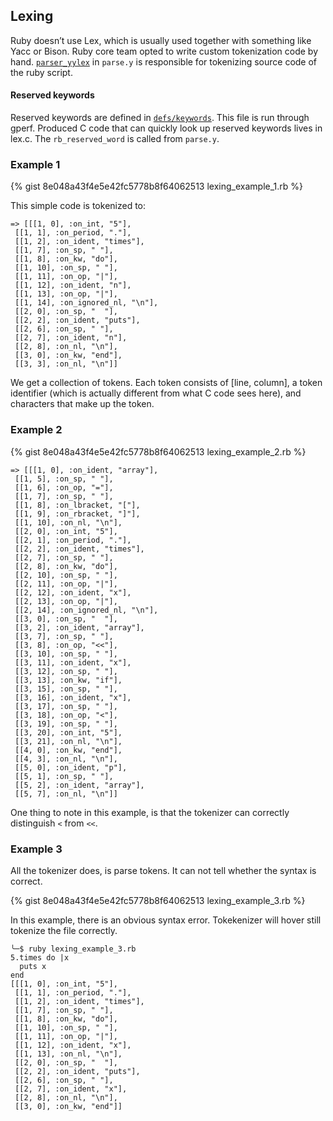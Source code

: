 ## Lexing
Ruby doesn’t use Lex, which is usually used together with something like Yacc or Bison.  Ruby core team opted to write custom tokenization code by hand. [`parser_yylex`](https://github.com/ruby/ruby/blob/v2_5_3/parse.y#L8261) in `parse.y` is responsible for tokenizing source code of the ruby script.

#### Reserved keywords
Reserved keywords are defined in [`defs/keywords`](https://github.com/ruby/ruby/blob/v2_5_3/defs/keywords). This file is run through gperf.  Produced C code that can quickly look up reserved keywords lives in lex.c.  The `rb_reserved_word` is called from `parse.y`.

### Example 1
{% gist 8e048a43f4e5e42fc5778b8f64062513 lexing_example_1.rb %}

This simple code is tokenized to:
```
=> [[[1, 0], :on_int, "5"],
 [[1, 1], :on_period, "."],
 [[1, 2], :on_ident, "times"],
 [[1, 7], :on_sp, " "],
 [[1, 8], :on_kw, "do"],
 [[1, 10], :on_sp, " "],
 [[1, 11], :on_op, "|"],
 [[1, 12], :on_ident, "n"],
 [[1, 13], :on_op, "|"],
 [[1, 14], :on_ignored_nl, "\n"],
 [[2, 0], :on_sp, "  "],
 [[2, 2], :on_ident, "puts"],
 [[2, 6], :on_sp, " "],
 [[2, 7], :on_ident, "n"],
 [[2, 8], :on_nl, "\n"],
 [[3, 0], :on_kw, "end"],
 [[3, 3], :on_nl, "\n"]]
```
We get a collection of tokens.  Each token consists of [line, column], a token identifier (which is actually different from what C code sees here), and characters that make up the token. 

### Example 2

{% gist 8e048a43f4e5e42fc5778b8f64062513 lexing_example_2.rb %}

```
=> [[[1, 0], :on_ident, "array"],
 [[1, 5], :on_sp, " "],
 [[1, 6], :on_op, "="],
 [[1, 7], :on_sp, " "],
 [[1, 8], :on_lbracket, "["],
 [[1, 9], :on_rbracket, "]"],
 [[1, 10], :on_nl, "\n"],
 [[2, 0], :on_int, "5"],
 [[2, 1], :on_period, "."],
 [[2, 2], :on_ident, "times"],
 [[2, 7], :on_sp, " "],
 [[2, 8], :on_kw, "do"],
 [[2, 10], :on_sp, " "],
 [[2, 11], :on_op, "|"],
 [[2, 12], :on_ident, "x"],
 [[2, 13], :on_op, "|"],
 [[2, 14], :on_ignored_nl, "\n"],
 [[3, 0], :on_sp, "  "],
 [[3, 2], :on_ident, "array"],
 [[3, 7], :on_sp, " "],
 [[3, 8], :on_op, "<<"],
 [[3, 10], :on_sp, " "],
 [[3, 11], :on_ident, "x"],
 [[3, 12], :on_sp, " "],
 [[3, 13], :on_kw, "if"],
 [[3, 15], :on_sp, " "],
 [[3, 16], :on_ident, "x"],
 [[3, 17], :on_sp, " "],
 [[3, 18], :on_op, "<"],
 [[3, 19], :on_sp, " "],
 [[3, 20], :on_int, "5"],
 [[3, 21], :on_nl, "\n"],
 [[4, 0], :on_kw, "end"],
 [[4, 3], :on_nl, "\n"],
 [[5, 0], :on_ident, "p"],
 [[5, 1], :on_sp, " "],
 [[5, 2], :on_ident, "array"],
 [[5, 7], :on_nl, "\n"]]
```
One thing to note in this example, is that the tokenizer can correctly distinguish `<` from `<<`. 

### Example 3

All the tokenizer does, is parse tokens.  It can not tell whether the syntax is correct.

{% gist 8e048a43f4e5e42fc5778b8f64062513 lexing_example_3.rb %}

In this example, there is an obvious syntax error.  Tokekenizer will hover still tokenize the file correctly. 

```
╰─$ ruby lexing_example_3.rb
5.times do |x
  puts x
end
[[[1, 0], :on_int, "5"],
 [[1, 1], :on_period, "."],
 [[1, 2], :on_ident, "times"],
 [[1, 7], :on_sp, " "],
 [[1, 8], :on_kw, "do"],
 [[1, 10], :on_sp, " "],
 [[1, 11], :on_op, "|"],
 [[1, 12], :on_ident, "x"],
 [[1, 13], :on_nl, "\n"],
 [[2, 0], :on_sp, "  "],
 [[2, 2], :on_ident, "puts"],
 [[2, 6], :on_sp, " "],
 [[2, 7], :on_ident, "x"],
 [[2, 8], :on_nl, "\n"],
 [[3, 0], :on_kw, "end"]]
 ```
